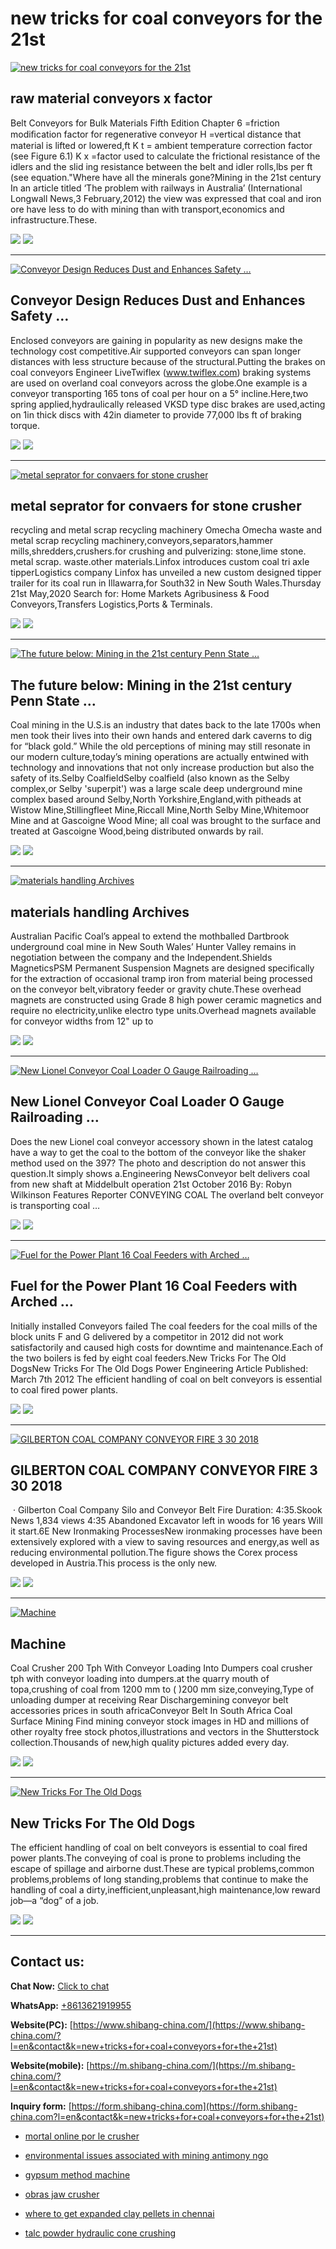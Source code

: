 # new tricks for coal conveyors for the 21st

<a href="https://swt.shibang-china.com/?l=en&img&k=new+tricks+for+coal+conveyors+for+the+21st" target="_blank">![new tricks for coal conveyors for the 21st](http://static.shibang-china.com/all-800x300/1221.jpg)</a>

## raw material conveyors x factor
Belt Conveyors for Bulk Materials Fifth Edition Chapter 6 =friction modiﬁcation factor for regenerative conveyor H =vertical distance that material is lifted or lowered,ft K t = ambient temperature correction factor (see Figure 6.1) K x =factor used to calculate the frictional resistance of the idlers and the slid ing resistance between the belt and idler rolls,lbs per ft (see equation.&quot;Where have all the minerals gone?Mining in the 21st century In an article titled ‘The problem with railways in Australia’ (International Longwall News,3 February,2012) the view was expressed that coal and iron ore have less to do with mining than with transport,economics and infrastructure.These.


<a href="https://whatsapp.shibangsoft.com/WhatsApp.php" target="_blank" title="WhatsApp">![](http://static.shibang-china.com/icon/whatsapp.png)</a> <a href="https://swt.shibang-china.com/?l=en&icon&k=new+tricks+for+coal+conveyors+for+the+21st" target="_blank">![](http://static.shibang-china.com/icon/chat-en.png)</a>

---

<a href="https://swt.shibang-china.com/?l=en&img&k=new+tricks+for+coal+conveyors+for+the+21st" target="_blank">![Conveyor Design Reduces Dust and Enhances Safety …](http://static.shibang-china.com/all-800x300/571.jpg)</a>

## Conveyor Design Reduces Dust and Enhances Safety …
Enclosed conveyors are gaining in popularity as new designs make the technology cost competitive.Air supported conveyors can span longer distances with less structure because of the structural.Putting the brakes on coal conveyors Engineer LiveTwiflex (www.twiflex.com) braking systems are used on overland coal conveyors across the globe.One example is a conveyor transporting 165 tons of coal per hour on a 5&#176; incline.Here,two spring applied,hydraulically released VKSD type disc brakes are used,acting on 1in thick discs with 42in diameter to provide 77,000 lbs ft of braking torque.


<a href="https://whatsapp.shibangsoft.com/WhatsApp.php" target="_blank" title="WhatsApp">![](http://static.shibang-china.com/icon/whatsapp.png)</a> <a href="https://swt.shibang-china.com/?l=en&icon&k=new+tricks+for+coal+conveyors+for+the+21st" target="_blank">![](http://static.shibang-china.com/icon/chat-en.png)</a>

---

<a href="https://swt.shibang-china.com/?l=en&img&k=new+tricks+for+coal+conveyors+for+the+21st" target="_blank">![metal seprator for convaers for stone crusher](http://static.shibang-china.com/all-800x300/1032.jpg)</a>

## metal seprator for convaers for stone crusher
recycling and metal scrap recycling machinery Omecha Omecha waste and metal scrap recycling machinery,conveyors,separators,hammer mills,shredders,crushers.for crushing and pulverizing: stone,lime stone. metal scrap. waste.other materials.Linfox introduces custom coal tri axle tipperLogistics company Linfox has unveiled a new custom designed tipper trailer for its coal run in Illawarra,for South32 in New South Wales.Thursday 21st May,2020 Search for: Home Markets Agribusiness &amp; Food Conveyors,Transfers Logistics,Ports &amp; Terminals.


<a href="https://whatsapp.shibangsoft.com/WhatsApp.php" target="_blank" title="WhatsApp">![](http://static.shibang-china.com/icon/whatsapp.png)</a> <a href="https://swt.shibang-china.com/?l=en&icon&k=new+tricks+for+coal+conveyors+for+the+21st" target="_blank">![](http://static.shibang-china.com/icon/chat-en.png)</a>

---

<a href="https://swt.shibang-china.com/?l=en&img&k=new+tricks+for+coal+conveyors+for+the+21st" target="_blank">![The future below: Mining in the 21st century Penn State …](http://static.shibang-china.com/all-800x300/10.jpg)</a>

## The future below: Mining in the 21st century Penn State …
Coal mining in the U.S.is an industry that dates back to the late 1700s when men took their lives into their own hands and entered dark caverns to dig for “black gold.” While the old perceptions of mining may still resonate in our modern culture,today’s mining operations are actually entwined with technology and innovations that not only increase production but also the safety of its.Selby CoalfieldSelby coalfield (also known as the Selby complex,or Selby 'superpit') was a large scale deep underground mine complex based around Selby,North Yorkshire,England,with pitheads at Wistow Mine,Stillingfleet Mine,Riccall Mine,North Selby Mine,Whitemoor Mine and at Gascoigne Wood Mine; all coal was brought to the surface and treated at Gascoigne Wood,being distributed onwards by rail.


<a href="https://whatsapp.shibangsoft.com/WhatsApp.php" target="_blank" title="WhatsApp">![](http://static.shibang-china.com/icon/whatsapp.png)</a> <a href="https://swt.shibang-china.com/?l=en&icon&k=new+tricks+for+coal+conveyors+for+the+21st" target="_blank">![](http://static.shibang-china.com/icon/chat-en.png)</a>

---

<a href="https://swt.shibang-china.com/?l=en&img&k=new+tricks+for+coal+conveyors+for+the+21st" target="_blank">![materials handling Archives](http://static.shibang-china.com/all-800x300/1414.jpg)</a>

## materials handling Archives
Australian Pacific Coal’s appeal to extend the mothballed Dartbrook underground coal mine in New South Wales’ Hunter Valley remains in negotiation between the company and the Independent.Shields MagneticsPSM Permanent Suspension Magnets are designed specifically for the extraction of occasional tramp iron from material being processed on the conveyor belt,vibratory feeder or gravity chute.These overhead magnets are constructed using Grade 8 high power ceramic magnetics and require no electricity,unlike electro type units.Overhead magnets available for conveyor widths from 12&quot; up to


<a href="https://whatsapp.shibangsoft.com/WhatsApp.php" target="_blank" title="WhatsApp">![](http://static.shibang-china.com/icon/whatsapp.png)</a> <a href="https://swt.shibang-china.com/?l=en&icon&k=new+tricks+for+coal+conveyors+for+the+21st" target="_blank">![](http://static.shibang-china.com/icon/chat-en.png)</a>

---

<a href="https://swt.shibang-china.com/?l=en&img&k=new+tricks+for+coal+conveyors+for+the+21st" target="_blank">![New Lionel Conveyor Coal Loader O Gauge Railroading …](http://static.shibang-china.com/all-800x300/1062.jpg)</a>

## New Lionel Conveyor Coal Loader O Gauge Railroading …
Does the new Lionel coal conveyor accessory shown in the latest catalog have a way to get the coal to the bottom of the conveyor like the shaker method used on the 397? The photo and description do not answer this question.It simply shows a.Engineering NewsConveyor belt delivers coal from new shaft at Middelbult operation 21st October 2016 By: Robyn Wilkinson Features Reporter CONVEYING COAL The overland belt conveyor is transporting coal …


<a href="https://whatsapp.shibangsoft.com/WhatsApp.php" target="_blank" title="WhatsApp">![](http://static.shibang-china.com/icon/whatsapp.png)</a> <a href="https://swt.shibang-china.com/?l=en&icon&k=new+tricks+for+coal+conveyors+for+the+21st" target="_blank">![](http://static.shibang-china.com/icon/chat-en.png)</a>

---

<a href="https://swt.shibang-china.com/?l=en&img&k=new+tricks+for+coal+conveyors+for+the+21st" target="_blank">![Fuel for the Power Plant 16 Coal Feeders with Arched …](http://static.shibang-china.com/all-800x300/1409.jpg)</a>

## Fuel for the Power Plant 16 Coal Feeders with Arched …
Initially installed Conveyors failed The coal feeders for the coal mills of the block units F and G delivered by a competitor in 2012 did not work satisfactorily and caused high costs for downtime and maintenance.Each of the two boilers is fed by eight coal feeders.New Tricks For The Old DogsNew Tricks For The Old Dogs Power Engineering Article Published: March 7th 2012 The efficient handling of coal on belt conveyors is essential to coal fired power plants.


<a href="https://whatsapp.shibangsoft.com/WhatsApp.php" target="_blank" title="WhatsApp">![](http://static.shibang-china.com/icon/whatsapp.png)</a> <a href="https://swt.shibang-china.com/?l=en&icon&k=new+tricks+for+coal+conveyors+for+the+21st" target="_blank">![](http://static.shibang-china.com/icon/chat-en.png)</a>

---

<a href="https://swt.shibang-china.com/?l=en&img&k=new+tricks+for+coal+conveyors+for+the+21st" target="_blank">![GILBERTON COAL COMPANY CONVEYOR FIRE 3 30 2018](http://static.shibang-china.com/all-800x300/534.jpg)</a>

## GILBERTON COAL COMPANY CONVEYOR FIRE 3 30 2018
&nbsp;&#0183;&#32;Gilberton Coal Company Silo and Conveyor Belt Fire Duration: 4:35.Skook News 1,834 views 4:35 Abandoned Excavator left in woods for 16 years Will it start.6E New Ironmaking ProcessesNew ironmaking processes have been extensively explored with a view to saving resources and energy,as well as reducing environmental pollution.The figure shows the Corex process developed in Austria.This process is the only new.


<a href="https://whatsapp.shibangsoft.com/WhatsApp.php" target="_blank" title="WhatsApp">![](http://static.shibang-china.com/icon/whatsapp.png)</a> <a href="https://swt.shibang-china.com/?l=en&icon&k=new+tricks+for+coal+conveyors+for+the+21st" target="_blank">![](http://static.shibang-china.com/icon/chat-en.png)</a>

---

<a href="https://swt.shibang-china.com/?l=en&img&k=new+tricks+for+coal+conveyors+for+the+21st" target="_blank">![Machine](http://static.shibang-china.com/all-800x300/595.jpg)</a>

## Machine
Coal Crusher 200 Tph With Conveyor Loading Into Dumpers coal crusher tph with conveyor loading into dumpers.at the quarry mouth of topa,crushing of coal from 1200 mm to ( )200 mm size,conveying,Type of unloading dumper at receiving Rear Dischargemining conveyor belt accessories prices in south africaConveyor Belt In South Africa Coal Surface Mining Find mining conveyor stock images in HD and millions of other royalty free stock photos,illustrations and vectors in the Shutterstock collection.Thousands of new,high quality pictures added every day.


<a href="https://whatsapp.shibangsoft.com/WhatsApp.php" target="_blank" title="WhatsApp">![](http://static.shibang-china.com/icon/whatsapp.png)</a> <a href="https://swt.shibang-china.com/?l=en&icon&k=new+tricks+for+coal+conveyors+for+the+21st" target="_blank">![](http://static.shibang-china.com/icon/chat-en.png)</a>

---

<a href="https://swt.shibang-china.com/?l=en&img&k=new+tricks+for+coal+conveyors+for+the+21st" target="_blank">![New Tricks For The Old Dogs](http://static.shibang-china.com/all-800x300/1394.jpg)</a>

## New Tricks For The Old Dogs
The efficient handling of coal on belt conveyors is essential to coal fired power plants.The conveying of coal is prone to problems including the escape of spillage and airborne dust.These are typical problems,common problems,problems of long standing,problems that continue to make the handling of coal a dirty,inefficient,unpleasant,high maintenance,low reward job—a “dog” of a job.

<a href="https://whatsapp.shibangsoft.com/WhatsApp.php" target="_blank" title="WhatsApp">![](http://static.shibang-china.com/icon/whatsapp.png)</a> <a href="https://swt.shibang-china.com/?l=en&icon&k=new+tricks+for+coal+conveyors+for+the+21st" target="_blank">![](http://static.shibang-china.com/icon/chat-en.png)</a>

---
## Contact us:

**Chat Now:** [Click to chat](https://swt.shibang-china.com?l=en&contact&k=new+tricks+for+coal+conveyors+for+the+21st)

**WhatsApp:**  [+8613621919955](https://whatsapp.shibangsoft.com/WhatsApp.php)

**Website(PC):** [https://www.shibang-china.com/](https://www.shibang-china.com/?l=en&contact&k=new+tricks+for+coal+conveyors+for+the+21st)

**Website(mobile):** [https://m.shibang-china.com/](https://m.shibang-china.com/?l=en&contact&k=new+tricks+for+coal+conveyors+for+the+21st)

**Inquiry form:** [https://form.shibang-china.com](https://form.shibang-china.com?l=en&contact&k=new+tricks+for+coal+conveyors+for+the+21st)

* [mortal online por le crusher](../165/mortal%20online%20por%20le%20crusher.md)

* [environmental issues associated with mining antimony ngo](../162/environmental%20issues%20associated%20with%20mining%20antimony%20ngo.md)

* [gypsum method machine](../161/gypsum%20method%20machine.md)

* [obras jaw crusher](../165/obras%20jaw%20crusher.md)

* [where to get expanded clay pellets in chennai](../161/where%20to%20get%20expanded%20clay%20pellets%20in%20chennai.md)

* [talc powder hydraulic cone crushing](../165/talc%20powder%20hydraulic%20cone%20crushing.md)